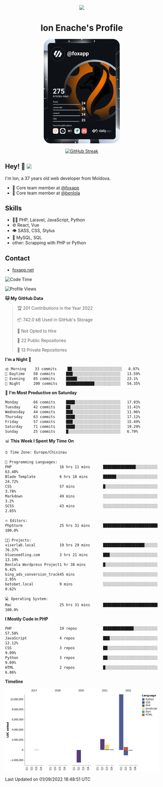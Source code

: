 <div id="header" align="center">
  <img src="https://media.giphy.com/media/M9gbBd9nbDrOTu1Mqx/giphy.gif" width="100"/>
	<h1>Ion Enache's Profile</h1>
</div>
<div align="center">
	<a href="https://app.daily.dev/foxapp"><img src="https://github.com/foxapp/foxapp/blob/master/devcard.svg" width="250" alt="Ion Enache's Dev Card"/></a>
</div>


<div align="center">
	
[![GitHub Streak](http://github-readme-streak-stats.herokuapp.com?user=foxapp&hide_border=true&date_format=M%20j%5B%2C%20Y%5D)](https://git.io/streak-stats)
	
</div>


## Hey! 👋 <img src="https://media.giphy.com/media/hvRJCLFzcasrR4ia7z/giphy.gif" width="30px"/>
I'm Ion, a 37 years old web developer from Moldova.


- 👥 Core team member at [@foxapp](https://github.com/foxapp)
- 👥 Core team member at [@benlola](https://github.com/benlola)

## Skills
- 👨‍💻 PHP, Laravel, JavaScript, Python
- ⚙️ React, Vue
- 👁️ SASS, CSS, Stylus
- 💽 MySQL, SQL
- other: Scrapping with PHP or Python

## Contact
- [foxapp.net](https://www.foxapp.net)

<!--START_SECTION:waka-->
![Code Time](http://img.shields.io/badge/Code%20Time-921%20hrs%2022%20mins-blue)

![Profile Views](http://img.shields.io/badge/Profile%20Views-0-blue)

**🐱 My GitHub Data** 

> 🏆 201 Contributions in the Year 2022
 > 
> 📦 742.0 kB Used in GitHub's Storage 
 > 
> 🚫 Not Opted to Hire
 > 
> 📜 22 Public Repositories 
 > 
> 🔑 13 Private Repositories  
 > 
**I'm a Night 🦉** 

```text
🌞 Morning    33 commits     ██░░░░░░░░░░░░░░░░░░░░░░░   8.97% 
🌆 Daytime    50 commits     ███░░░░░░░░░░░░░░░░░░░░░░   13.59% 
🌃 Evening    85 commits     █████░░░░░░░░░░░░░░░░░░░░   23.1% 
🌙 Night      200 commits    █████████████░░░░░░░░░░░░   54.35%

```
📅 **I'm Most Productive on Saturday** 

```text
Monday       66 commits     ████░░░░░░░░░░░░░░░░░░░░░   17.93% 
Tuesday      42 commits     ██░░░░░░░░░░░░░░░░░░░░░░░   11.41% 
Wednesday    44 commits     ███░░░░░░░░░░░░░░░░░░░░░░   11.96% 
Thursday     63 commits     ████░░░░░░░░░░░░░░░░░░░░░   17.12% 
Friday       57 commits     ███░░░░░░░░░░░░░░░░░░░░░░   15.49% 
Saturday     71 commits     ████░░░░░░░░░░░░░░░░░░░░░   19.29% 
Sunday       25 commits     █░░░░░░░░░░░░░░░░░░░░░░░░   6.79%

```


📊 **This Week I Spent My Time On** 

```text
⌚︎ Time Zone: Europe/Chisinau

💬 Programming Languages: 
PHP                      16 hrs 11 mins      ███████████████░░░░░░░░░░   63.48% 
Blade Template           6 hrs 18 mins       ██████░░░░░░░░░░░░░░░░░░░   24.72% 
CSS                      57 mins             █░░░░░░░░░░░░░░░░░░░░░░░░   3.78% 
Markdown                 49 mins             ░░░░░░░░░░░░░░░░░░░░░░░░░   3.2% 
SCSS                     43 mins             ░░░░░░░░░░░░░░░░░░░░░░░░░   2.85%

🔥 Editors: 
PhpStorm                 25 hrs 31 mins      █████████████████████████   100.0%

🐱‍💻 Projects: 
viserlab.local           19 hrs 29 mins      ███████████████████░░░░░░   76.37% 
blueseedling.com         3 hrs 21 mins       ███░░░░░░░░░░░░░░░░░░░░░░   13.19% 
Benlola Wordpress Project1 hr 38 mins        █░░░░░░░░░░░░░░░░░░░░░░░░   6.42% 
bing_ads_conversion_track45 mins             ░░░░░░░░░░░░░░░░░░░░░░░░░   2.95% 
betobet.local            9 mins              ░░░░░░░░░░░░░░░░░░░░░░░░░   0.62%

💻 Operating System: 
Mac                      25 hrs 31 mins      █████████████████████████   100.0%

```

**I Mostly Code in PHP** 

```text
PHP                      19 repos            ██████████████░░░░░░░░░░░   57.58% 
JavaScript               4 repos             ███░░░░░░░░░░░░░░░░░░░░░░   12.12% 
CSS                      3 repos             ██░░░░░░░░░░░░░░░░░░░░░░░   9.09% 
Python                   3 repos             ██░░░░░░░░░░░░░░░░░░░░░░░   9.09% 
HTML                     2 repos             █░░░░░░░░░░░░░░░░░░░░░░░░   6.06%

```


**Timeline**

![Chart not found](https://raw.githubusercontent.com/foxapp/foxapp/master/charts/bar_graph.png) 


 Last Updated on 01/09/2022 18:48:51 UTC
<!--END_SECTION:waka-->
